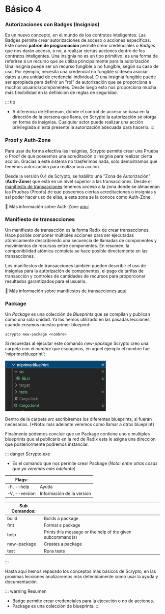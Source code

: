# Básico 4
### Autorizaciones con Badges (Insignias)

Es un nuevo concepto, en el mundo de los contratos inteligentes. Las Badges permite crear autorizaciones de acceso o acciones específicas. Este nuevo **patron de programación** permite crear credenciales o *Badges* que nos darán acceso, o no, a realizar ciertas acciones dentro de los contratos inteligentes. Una insignia no es un tipo primitivo: es una forma de referirse a un recurso que se utiliza principalmente para la autorización. Una insignia puede ser un recurso fungible o no fungible, según su caso de uso. Por ejemplo, necesita una credencial no fungible si desea asociar datos a una unidad de credencial individual. O una insignia fungible puede ser apropiada para definir un "rol" de autorización que se proporciona a muchos usuarios/componentes. Desde luego esto nos proporciona mucha más flexibilidad en la definición de reglas de seguridad.

::: tip
- A diferencia de Ethereum, donde el control de acceso se basa en la dirección de la persona que llama, en Scrypto la autorización se otorga en forma de insignias. Cualquier actor puede realizar una acción privilegiada si está presente la autorización adecuada para hacerlo.
:::

### Proof y Auth-Zone
Para usar de forma efectiva las insignias, Scrypto permite crear una Prueba o Proof de que poseemos una acreditación o insignia para realizar cierta acción. Gracias a este sistema no trasferimos nada, solo demostramos que tenemos autorización para realizar una acción.

Desde la versión 0.4 de Scrypto, se habilito una "Zona de Autorización" (**Auth-Zone**) que está en un nivel superior a las transacciones. Desde el [manifiesto de transacciones]() tenemos acceso a la zona donde se almacenan las Pruebas (Proofs) de que poseemos ciertas acreditaciones o insignias y así poder hacer uso de ellas, a esta zona se la conoce como Auth-Zone.

📗 Más información sobre Auth-Zone [aquí](https://docs.radixdlt.com/main/scrypto/scrypto-lang/access-control/access-introduction.html)

### Manifiesto de transacciones

Un manifiesto de transacción es la forma Radix de crear transacciones. Hace posible componer múltiples acciones para ser ejecutadas atómicamente describiendo una secuencia de llamadas de componentes y movimientos de recursos entre componentes. En resumen, la componibilidad atómica completa se hace posible directamente en las transacciones.

Los manifiestos de transacciones también pueden describir el uso de insignias para la autorización de componentes, el pago de tarifas de transacción y controles de cantidades de recursos para proporcionar resultados garantizados para el usuario.

📗 Más información sobre manifiestos de transacciones [aquí](https://docs.radixdlt.com/main/scrypto/transaction-manifest/intro.html).

### Package

Un *Package* es una colección de *Blueprints* que se compilan y publican como una sola unidad. Ya los hemos utilizado en las pasadas lecciones, cuando creamos nuestro primer blueprint:
```
scrypto new-package <nombre>
```
Si recuerdas al ejecutar este comando *new-package* Scrypto creo una carpeta con el *nombre* que escogimos, en aquel ejemplo el nombre fue 'miprimerblueprint':

![carpeta](./img/carpeta_blue.png)

Dentro de la carpeta *src* escribiremos los diferentes blueprints, si fueran necesarios. (*Nota: más adelante veremos como llamar a otros blueprint)   

Finalmente podemos concluir que un Package contiene uno o multiples blueprints que al publicarlo en la red de Radix esta le asigna una dirección que posteriormente podremos instanciar. 

::: danger Scrypto.exe
- Es el comando que nos permite crear Package (*Nota: entre otras cosas que ya veremos más adelante*)  

|Flags:||
|-------------|-----------------|
|-h, --help|Ayuda|
|-V, --version| Información de la version|

|Sub Comandos:||
|-------------|-----------------|
|build|Builds a package|
|fmt|Format a package|
|help|Prints this message or the help of the given subcommand(s)|
|new-package|Creates a package|
|test|Runs tests|
:::

Hasta aquí hemos repasado los conceptos más básicos de Scrypto, en las proximas lecciones analizaremos más detenidamente como usar la ayuda y documentación.

::: warning Resumen
- Badge permite crear credenciales para la ejecución o no de acciones.
- Package es una colección de blueprints.
:::
